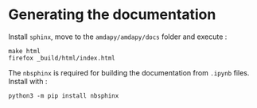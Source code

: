 Generating the documentation
============================

Install `sphinx`, move to the `amdapy/amdapy/docs` folder and execute :
```
make html
firefox _build/html/index.html
```

The `nbsphinx` is required for building the documentation from `.ipynb` files. Install
with :
```
python3 -m pip install nbsphinx
```

